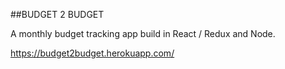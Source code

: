 ##BUDGET 2 BUDGET

A monthly budget tracking app build in React / Redux and Node.

https://budget2budget.herokuapp.com/